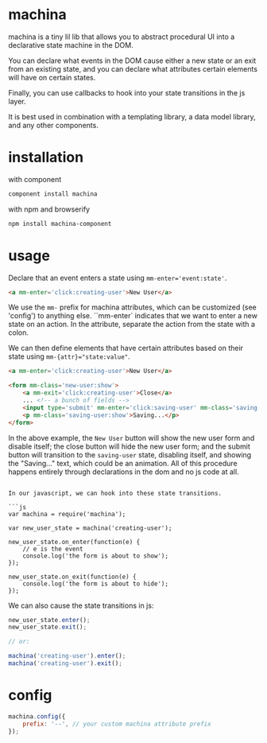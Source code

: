 # machina

machina is a tiny lil lib that allows you to abstract procedural UI into a declarative state machine in the DOM.

You can declare what events in the DOM cause either a new state or an exit from an existing state, and you can declare what attributes certain elements will have on certain states.

Finally, you can use callbacks to hook into your state transitions in the js layer.

It is best used in combination with a templating library, a data model library, and any other components.

# installation

with component

```sh
component install machina
```
with npm and browserify

```sh
npm install machina-component
```

# usage

Declare that an event enters a state using `mm-enter='event:state'`.

```html
<a mm-enter='click:creating-user'>New User</a>
```

We use the `mm-` prefix for machina attributes, which can be customized (see 'config') to anything else. ``mm-enter` indicates that we want to enter a new state on an action. In the attribute, separate the action from the state with a colon.

We can then define elements that have certain attributes based on their state using `mm-{attr}="state:value"`.

```html
<a mm-enter='click:creating-user'>New User</a>

<form mm-class='new-user:show'>
	<a mm-exit='click:creating-user'>Close</a>
	... <!-- a bunch of fields -->
	<input type='submit' mm-enter='click:saving-user' mm-class='saving-user:disabled' />
	<p mm-class='saving-user:show'>Saving...</p>
</form>
```

In the above example, the `New User` button will show the new user form and disable itself; the close button will hide the new user form; and the submit button will transition to the `saving-user` state, disabling itself, and showing the "Saving..." text, which could be an animation. All of this procedure happens entirely through declarations in the dom and no js code at all.
```

In our javascript, we can hook into these state transitions.

```js
var machina = require('machina');

var new_user_state = machina('creating-user');

new_user_state.on_enter(function(e) {
	// e is the event
	console.log('the form is about to show');
});

new_user_state.on_exit(function(e) {
	console.log('the form is about to hide');
});

```

We can also cause the state transitions in js:

```js
new_user_state.enter();
new_user_state.exit();

// or:

machina('creating-user').enter();
machina('creating-user').exit();
```

# config

```js
machina.config({
	prefix: '--', // your custom machina attribute prefix
});
